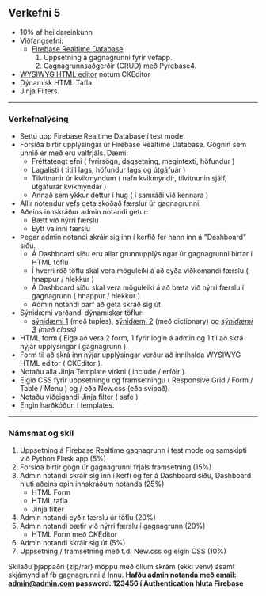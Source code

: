 ## Verkefni 5  
- 10% af heildareinkunn
- Viðfangsefni: 
  - [Firebase Realtime Database](https://github.com/vefthroun/Namsefni/tree/main/6-Gagnagrunnur#firebase)
      1. Uppsetning á gagnagrunni fyrir vefapp.
      1. Gagnagrunnsaðgerðir (CRUD) með Pyrebase4.
 - [WYSIWYG HTML editor](https://flask-ckeditor.readthedocs.io/en/latest/basic.html) notum CKEditor
 - Dýnamísk HTML Tafla.
 - Jinja Filters.

---

### Verkefnalýsing

- Settu upp Firebase Realtime Database í test mode.
- Forsíða birtir upplýsingar úr Firebase Realtime Database.  Gögnin sem unnið er með eru valfrjáls. Dæmi: 
    - Fréttatengt efni ( fyrirsögn, dagsetning, megintexti, höfundur )
    - Lagalisti ( titill lags, höfundur lags og útgáfuár )
    - Tilvitnanir úr kvikmyndum ( nafn kvikmyndir, tilvitnunin sjálf, útgáfurár kvikmyndar )
    - Annað sem ykkur dettur í hug ( í samráði við kennara )
- Allir notendur vefs geta skoðað færslur úr gagnagrunni.
- Aðeins innskráður admin notandi getur:
    - Bætt við nýrri færslu
    - Eytt valinni færslu
- Þegar admin notandi skráir sig inn í kerfið fer hann inn á "Dashboard" síðu.
    - Á Dashboard síðu eru allar grunnupplýsingar úr gagnagrunni birtar í HTML töflu
    - Í hverri röð töflu skal vera möguleiki á að eyða viðkomandi færslu ( hnappur / hlekkur )
    - Á Dashboard síðu skal vera möguleiki á að bæta við nýrri færslu í gagnagrunn ( hnappur / hlekkur )
    - Admin notandi þarf að geta skráð sig út
- Sýnidæmi varðandi dýnamískar töflur:
    - [sýnidæmi 1](https://www.youtube.com/watch?v=mCy52I4exTU&ab_channel=teclado) (með tuples), [sýnidæmi 2](https://www.folkstalk.com/2022/09/jinja-table-template-with-code-examples.html) (með dictionary) og _[sýnidæmi 3](https://flask-table.readthedocs.io/en/stable/) (með class)_
- HTML form ( Eiga að vera 2 form, 1 fyrir login á admin og 1 til að skrá nýjar upplýsingar í gagnagrunn ).
- Form til að skrá inn nýjar upplýsingar verður að innihalda WYSIWYG HTML editor ( CKEditor ).
- Notaðu alla Jinja Template virkni ( include / erfðir  ).
- Eigið CSS fyrir uppsetningu og framsetningu ( Responsive Grid / Form / Table / Menu  ) og / eða New.css (eða svipað). 
- Notaðu viðeigandi Jinja filter ( safe ).
- Engin harðkóðun í templates.

---

### Námsmat og skil

1. Uppsetning á Firebase Realtime gagnagrunn í test mode og samskipti við Python Flask app (5%) 
1. Forsíða birtir gögn úr gagnagrunni frjáls framsetning (15%)
1. Admin notandi skráir sig inn í kerfi og fer á Dashboard síðu, Dashboard hluti aðeins opin innskráðum notanda (25%)
    - HTML Form
    - HTML tafla
    - Jinja filter
1. Admin notandi eyðir færslu úr töflu (20%)
1. Admin notandi bætir við nýrri færslu í gagnagrunn (20%)
    - HTML Form með CKEditor
1. Admin notandi skráir sig út (5%)
1. Uppsetning / framsetning með t.d. New.css og eigin CSS (10%)

Skilaðu þjappaðri (zip/rar) möppu með öllum skrám (ekki venv) ásamt skjámynd af fb gagnagrunni á Innu.  **Hafðu admin notanda með email: admin@admin.com password: 123456 í Authentication hluta Firebase**